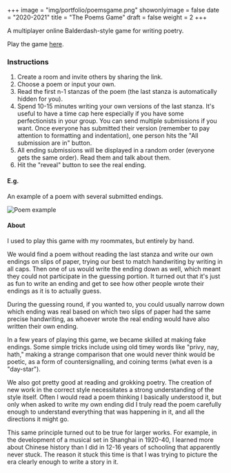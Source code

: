 +++
image = "img/portfolio/poemsgame.png"
showonlyimage = false
date = "2020-2021"
title = "The Poems Game"
draft = false
weight = 2
+++

A multiplayer online Balderdash-style game for writing poetry.
<!--more-->

Play the game [here](http://poems.jminjie.com/).

### Instructions
1. Create a room and invite others by sharing the link.
2. Choose a poem or input your own.
3. Read the first n-1 stanzas of the poem (the last stanza is automatically hidden for you).
4. Spend 10-15 minutes writing your own versions of the last stanza. It's useful to have a time cap here especially if you have some perfectionists in your group. You can send multiple submissions if you want. Once everyone has submitted their version (remember to pay attention to formatting and indentation), one person hits the "All submission are in" button.
5. All ending submissions will be displayed in a random order (everyone gets the same order). Read them and talk about them.
6. Hit the "reveal" button to see the real ending.

#### E.g.
An example of a poem with several submitted endings.

![Poem example](/img/portfolio/res/poem2.png)

#### About
I used to play this game with my roommates, but entirely by hand.

We would find a poem without reading the last stanza and write our own endings on slips of paper, trying our best to match handwriting by writing in all caps. Then one of us would write the ending down as well, which meant they could not participate in the guessing portion. It turned out that it's just as fun to write an ending and get to see how other people wrote their endings as it is to actually guess.

During the guessing round, if you wanted to, you could usually narrow down which ending was real based on which two slips of paper had the same precise handwriting, as whoever wrote the real ending would have also written their own ending.

In a few years of playing this game, we became skilled at making fake endings. Some simple tricks include using old timey words like "privy, nay, hath," making a strange comparison that one would never think would be poetic, as a form of countersignalling, and coining terms (what even is a "day-star").

We also got pretty good at reading and grokking poetry. The creation of new work in the correct style necessitates a strong understanding of the style itself. Often I would read a poem thinking I basically understood it, but only when asked to write my own ending did I truly read the poem carefully enough to understand everything that was happening in it, and all the directions it might go.

This same principle turned out to be true for larger works. For example, in the development of a musical set in Shanghai in 1920-40, I learned more about Chinese history than I did in 12-16 years of schooling that apparently never stuck. The reason it stuck this time is that I was trying to picture the era clearly enough to write a story in it.

